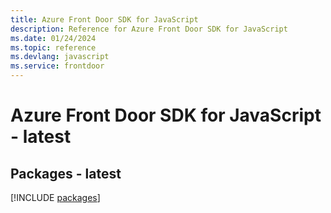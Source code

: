 ```yaml
---
title: Azure Front Door SDK for JavaScript
description: Reference for Azure Front Door SDK for JavaScript
ms.date: 01/24/2024
ms.topic: reference
ms.devlang: javascript
ms.service: frontdoor
---
```

# Azure Front Door SDK for JavaScript - latest
## Packages - latest
[!INCLUDE [packages](front-door-index.md)]